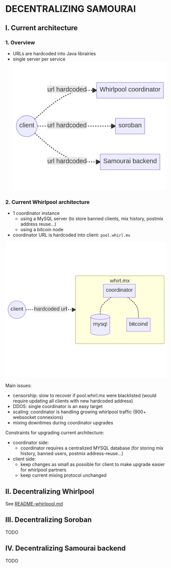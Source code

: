# DECENTRALIZING SAMOURAI


## I. Current architecture

### 1. Overview
- URLs are hardcoded into Java librairies
- single server per service
![](charts/current-architecture-global.png)


### 2. Current Whirlpool architecture
- 1 coordinator instance
    * using a MySQL server (to store banned clients, mix history, postmix address reuse...)
    * using a bitcoin node
- coordinator URL is hardcoded into client: `pool.whirl.mx`

![](charts/current-architecture.png)


Main issues:
- censorship: slow to recover if pool.whirl.mx were blacklisted (would require updating all clients with new hardcoded address)
- DDOS: single coordinator is an easy target
- scaling: coordinator is handling growing whirlpool traffic (900+ websocket connexions)
- mixing downtimes during coordinator upgrades

Constraints for upgrading current architecture:
- coordinator side:
    * coordinator requires a centralized MYSQL database (for storing mix history, banned users, postmix address-reuse...)
- client side: 
    * keep changes as small as possible for client to make upgrade easier for whirlpool partners
    * keep current mixing protocol unchanged


## II. Decentralizing Whirlpool
See [README-whirlpool.md](README-whirlpool.md)


## III. Decentralizing Soroban
TODO


## IV. Decentralizing Samourai backend
TODO